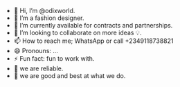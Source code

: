 - 👋 Hi, I’m @odixworld.
- 👀 I’m a fashion designer.
- 🌱 I’m currently available for contracts and partnerships.
- 💞️ I’m looking to collaborate on more ideas 💡.
- 📫 How to reach me; WhatsApp or call +2349118738821
- 😄 Pronouns: ...
- ⚡ Fun fact: fun to work with.
- 💯 we are reliable.
- 🤍 we are good and best at what we do.
<!---
odixworld/odixworld is a ✨ specialist in Fashion designing ✨ repository because its `README.md` (this file) appears on your GitHub profile.
--->
